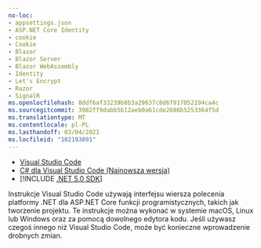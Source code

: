 ```yaml
---
no-loc:
- appsettings.json
- ASP.NET Core Identity
- cookie
- Cookie
- Blazor
- Blazor Server
- Blazor WebAssembly
- Identity
- Let's Encrypt
- Razor
- SignalR
ms.openlocfilehash: 8ddf6af33239b8b3a29637c8d6f917052194ca4c
ms.sourcegitcommit: 3982ff9dabb5b12aeb0a61cde2686b5253364f5d
ms.translationtype: MT
ms.contentlocale: pl-PL
ms.lasthandoff: 03/04/2021
ms.locfileid: "102193891"
---
```

* [Visual Studio Code](https://code.visualstudio.com/download)
* [C# dla Visual Studio Code (Najnowsza wersja)](https://marketplace.visualstudio.com/items?itemName=ms-dotnettools.csharp)
* [!INCLUDE [.NET 5.0 SDK](~/includes/5.0-SDK.md)]

Instrukcje Visual Studio Code używają interfejsu wiersza polecenia platformy .NET dla ASP.NET Core funkcji programistycznych, takich jak tworzenie projektu. Te instrukcje można wykonać w systemie macOS, Linux lub Windows oraz za pomocą dowolnego edytora kodu. Jeśli używasz czegoś innego niż Visual Studio Code, może być konieczne wprowadzenie drobnych zmian.
